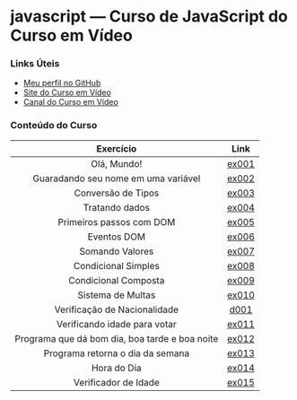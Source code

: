 # javascript —  Curso de JavaScript do Curso em Vídeo

### Links Úteis

- [Meu perfil no GitHub](https://github.com/PedrBandeira)
- [Site do Curso em Vídeo](https://www.cursoemvideo.com/)
- [Canal do Curso em Vídeo](https://www.youtube.com/@CursoemVideo)

### Conteúdo do Curso

| Exercício | Link     |
|    :----:   |  :---: | 
| Olá, Mundo! | [ex001](https://pedrbandeira.github.io/javascript/aula04/ex001.html) |
| Guaradando seu nome em uma variável | [ex002](https://pedrbandeira.github.io/javascript/aula06/ex002.html) |
| Conversão de Tipos | [ex003](https://pedrbandeira.github.io/javascript/aula06/ex003.html) |
| Tratando dados | [ex004](https://pedrbandeira.github.io/javascript/aula06/ex004.html) |
| Primeiros passos com DOM | [ex005](https://pedrbandeira.github.io/javascript/aula09/ex005.html) |
| Eventos DOM | [ex006](https://pedrbandeira.github.io/javascript/aula10/ex006.html) |
| Somando Valores | [ex007](https://pedrbandeira.github.io/javascript/aula10/ex007.html) |
| Condicional Simples | [ex008](https://github.com/PedrBandeira/javascript/blob/main/aula11/ex008.js) |
| Condicional Composta | [ex009](https://github.com/PedrBandeira/javascript/blob/main/aula11/ex009.js) |
| Sistema de Multas | [ex010](https://pedrbandeira.github.io/javascript/aula11/ex010.html) |
| Verificação de Nacionalidade | [d001](https://pedrbandeira.github.io/javascript/aula11/d001.html) |
| Verificando idade para votar | [ex011](https://github.com/PedrBandeira/javascript/blob/main/aula12/ex011.js) |
| Programa que dá bom dia, boa tarde e boa noite | [ex012](https://github.com/PedrBandeira/javascript/blob/main/aula12/ex012.js) |
| Programa retorna o dia da semana | [ex013](https://github.com/PedrBandeira/javascript/blob/main/aula12/ex013.js) |
| Hora do Dia | [ex014](https://pedrbandeira.github.io/javascript/aula12ex/ex014/ex014.html) |
| Verificador de Idade | [ex015](https://pedrbandeira.github.io/javascript/aula12ex/ex015/ex015.html) |